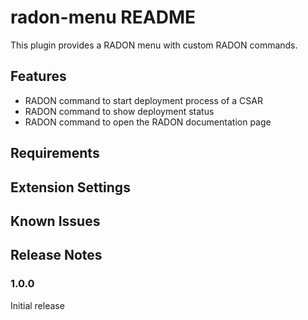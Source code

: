 # radon-menu README

This plugin provides a RADON menu with custom RADON commands.

## Features

- RADON command to start deployment process of a CSAR
- RADON command to show deployment status
- RADON command to open the RADON documentation page

## Requirements


## Extension Settings


## Known Issues


## Release Notes

### 1.0.0

Initial release
